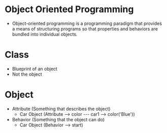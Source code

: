 # Object Oriented Programming

- Object-oriented programming is a programming paradigm that provides a means of structuring programs so that properties and behaviors are bundled into individual objects.

# Class

- Blueprint of an object
- Not the object

# Object
- Attribute (Something that describes the object)
    - Car Object (Attribute --> color  ---  car1 --> color('Blue'))
- Behavior (Something that the object can do)
    - Car Object (Behavior --> start)